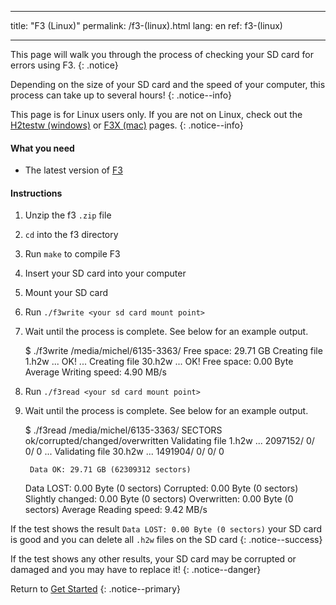 * * *

title: "F3 (Linux)" permalink: /f3-(linux).html lang: en ref: f3-(linux)

* * *

This page will walk you through the process of checking your SD card for errors using F3. {: .notice}

Depending on the size of your SD card and the speed of your computer, this process can take up to several hours! {: .notice--info}

This page is for Linux users only. If you are not on Linux, check out the [H2testw (windows)](h2testw-(windows)) or [F3X (mac)](f3x-(mac)) pages. {: .notice--info}

#### What you need

* The latest version of [F3](https://github.com/AltraMayor/f3/archive/v6.0.zip)

#### Instructions

  1. Unzip the f3 `.zip` file
  2. `cd` into the f3 directory
  3. Run `make` to compile F3
  4. Insert your SD card into your computer
  5. Mount your SD card
  6. Run `./f3write <your sd card mount point>`
  7. Wait until the process is complete. See below for an example output.
    
        $ ./f3write /media/michel/6135-3363/
        Free space: 29.71 GB
        Creating file 1.h2w ... OK!
        ...
        Creating file 30.h2w ... OK!
        Free space: 0.00 Byte
        Average Writing speed: 4.90 MB/s
        

  8. Run `./f3read <your sd card mount point>`

  9. Wait until the process is complete. See below for an example output.
    
        $ ./f3read /media/michel/6135-3363/
                          SECTORS      ok/corrupted/changed/overwritten
        Validating file 1.h2w ... 2097152/        0/      0/      0
        ...
        Validating file 30.h2w ... 1491904/        0/      0/      0
        
          Data OK: 29.71 GB (62309312 sectors)
        Data LOST: 0.00 Byte (0 sectors)
                   Corrupted: 0.00 Byte (0 sectors)
            Slightly changed: 0.00 Byte (0 sectors)
                 Overwritten: 0.00 Byte (0 sectors)
        Average Reading speed: 9.42 MB/s
        

If the test shows the result `Data LOST: 0.00 Byte (0 sectors)` your SD card is good and you can delete all `.h2w` files on the SD card {: .notice--success}

If the test shows any other results, your SD card may be corrupted or damaged and you may have to replace it! {: .notice--danger}

Return to [Get Started](get-started) {: .notice--primary}